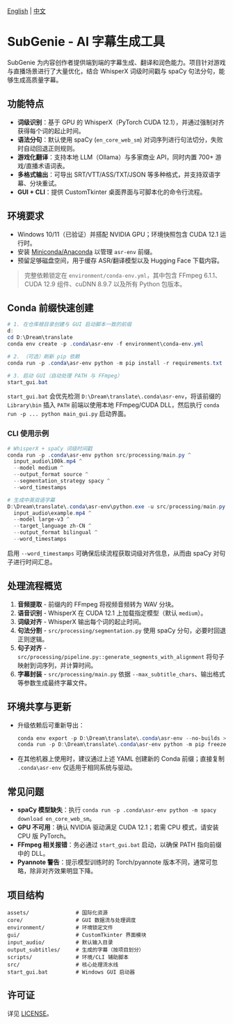 ﻿[English](README.md) | [中文](README.zh.md)

# SubGenie - AI 字幕生成工具

SubGenie 为内容创作者提供端到端的字幕生成、翻译和润色能力。项目针对游戏与直播场景进行了大量优化，结合 WhisperX 词级时间戳与 spaCy 句法分句，能够生成高质量字幕。

## 功能特点
- **词级识别**：基于 GPU 的 WhisperX（PyTorch CUDA 12.1），并通过强制对齐获得每个词的起止时间。
- **语法分句**：默认使用 spaCy (`en_core_web_sm`) 对词序列进行句法切分，失败时自动回退正则规则。
- **游戏化翻译**：支持本地 LLM（Ollama）与多家商业 API，同时内置 700+ 游戏/直播术语词表。
- **多格式输出**：可导出 SRT/VTT/ASS/TXT/JSON 等多种格式，并支持双语字幕、分块重试。
- **GUI + CLI**：提供 CustomTkinter 桌面界面与可脚本化的命令行流程。

## 环境要求
- Windows 10/11（已验证）并搭配 NVIDIA GPU；环境快照包含 CUDA 12.1 运行时。
- 安装 [Miniconda/Anaconda](https://docs.conda.io/en/latest/miniconda.html) 以管理 `asr-env` 前缀。
- 预留足够磁盘空间，用于缓存 ASR/翻译模型以及 Hugging Face 下载内容。

> 完整依赖锁定在 `environment/conda-env.yml`，其中包含 FFmpeg 6.1.1、CUDA 12.9 组件、cuDNN 8.9.7 以及所有 Python 包版本。

## Conda 前缀快速创建
```powershell
# 1. 在仓库根目录创建与 GUI 启动脚本一致的前缀
d:
cd D:\Dream\translate
conda env create -p .conda\asr-env -f environment\conda-env.yml

# 2. （可选）刷新 pip 依赖
conda run -p .conda\asr-env python -m pip install -r requirements.txt

# 3. 启动 GUI（自动处理 PATH 与 FFmpeg）
start_gui.bat
```

`start_gui.bat` 会优先检测 `D:\Dream\translate\.conda\asr-env`，将该前缀的 `Library\bin` 插入 `PATH` 前端以使用本地 FFmpeg/CUDA DLL，然后执行 `conda run -p ... python main_gui.py` 启动界面。

### CLI 使用示例
```powershell
# WhisperX + spaCy 词级时间戳
conda run -p .conda\asr-env python src/processing/main.py ^
  input_audio\100k.mp4 ^
  --model medium ^
  --output_format source ^
  --segmentation_strategy spacy ^
  --word_timestamps

# 生成中英双语字幕
D:\Dream\translate\.conda\asr-env\python.exe -u src/processing/main.py ^
  input_audio\example.mp4 ^
  --model large-v3 ^
  --target_language zh-CN ^
  --output_format bilingual ^
  --word_timestamps
```
启用 `--word_timestamps` 可确保后续流程获取词级对齐信息，从而由 spaCy 对句子进行时间汇总。

## 处理流程概览
1. **音频提取** - 前缀内的 FFmpeg 将视频音频转为 WAV 分块。
2. **语音识别** - WhisperX 在 CUDA 12.1 上加载指定模型（默认 `medium`）。
3. **词级对齐** - WhisperX 输出每个词的起止时间。
4. **句法分割** - `src/processing/segmentation.py` 使用 spaCy 分句，必要时回退正则逻辑。
5. **句子对齐** - `src/processing/pipeline.py::generate_segments_with_alignment` 将句子映射到词序列，并计算时间。
6. **字幕封装** - `src/processing/main.py` 依据 `--max_subtitle_chars`、输出格式等参数生成最终字幕文件。

## 环境共享与更新
- 升级依赖后可重新导出：
  ```powershell
  conda env export -p D:\Dream\translate\.conda\asr-env --no-builds > environment\conda-env.yml
  conda run -p D:\Dream\translate\.conda\asr-env python -m pip freeze > requirements.txt
  ```
- 在其他机器上使用时，建议通过上述 YAML 创建新的 Conda 前缀；直接复制 `.conda\asr-env` 仅适用于相同系统与驱动。

## 常见问题
- **spaCy 模型缺失**：执行 `conda run -p .conda\asr-env python -m spacy download en_core_web_sm`。
- **GPU 不可用**：确认 NVIDIA 驱动满足 CUDA 12.1；若需 CPU 模式，请安装 CPU 版 PyTorch。
- **FFmpeg 相关报错**：务必通过 `start_gui.bat` 启动，以确保 PATH 指向前缀中的 DLL。
- **Pyannote 警告**：提示模型训练时的 Torch/pyannote 版本不同，通常可忽略，除非对齐效果明显下降。

## 项目结构
```
assets/               # 国际化资源
core/                 # GUI 数据流与处理调度
environment/          # 环境锁定文件
gui/                  # CustomTkinter 界面模块
input_audio/          # 默认输入目录
output_subtitles/     # 生成的字幕（按项目划分）
scripts/              # 环境/CLI 辅助脚本
src/                  # 核心处理流水线
start_gui.bat         # Windows GUI 启动器
```

## 许可证
详见 [LICENSE](LICENSE)。